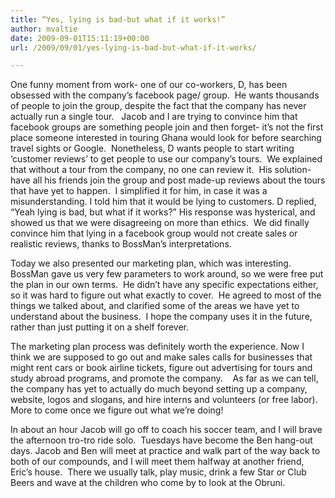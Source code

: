 ```yaml
---
title: “Yes, lying is bad-but what if it works!”
author: mvaltie
date: 2009-09-01T15:11:19+00:00
url: /2009/09/01/yes-lying-is-bad-but-what-if-it-works/

---
```

One funny moment from work- one of our co-workers, D, has been obsessed with the company’s facebook page/ group.  He wants thousands of people to join the group, despite the fact that the company has never actually run a single tour.   Jacob and I are trying to convince him that facebook groups are something people join and then forget- it’s not the first place someone interested in touring Ghana would look for before searching travel sights or Google.  Nonetheless, D wants people to start writing ‘customer reviews’ to get people to use our company’s tours.  We explained that without a tour from the company, no one can review it.  His solution- have all his friends join the group and post made-up reviews about the tours that have yet to happen.  I simplified it for him, in case it was a misunderstanding. I told him that it would be lying to customers. D replied, “Yeah lying is bad, but what if it works?” His response was hysterical, and showed us that we were disagreeing on more than ethics.  We did finally convince him that lying in a facebook group would not create sales or realistic reviews, thanks to BossMan’s interpretations.

Today we also presented our marketing plan, which was interesting. BossMan gave us very few parameters to work around, so we were free put the plan in our own terms.  He didn’t have any specific expectations either, so it was hard to figure out what exactly to cover.  He agreed to most of the things we talked about, and clarified some of the areas we have yet to understand about the business.  I hope the company uses it in the future, rather than just putting it on a shelf forever.

The marketing plan process was definitely worth the experience. Now I think we are supposed to go out and make sales calls for businesses that might rent cars or book airline tickets, figure out advertising for tours and study abroad programs, and promote the company.    As far as we can tell, the company has yet to actually do much beyond setting up a company, website, logos and slogans, and hire interns and volunteers (or free labor).  More to come once we figure out what we’re doing!

In about an hour Jacob will go off to coach his soccer team, and I will brave the afternoon tro-tro ride solo.  Tuesdays have become the Ben hang-out days. Jacob and Ben will meet at practice and walk part of the way back to both of our compounds, and I will meet them halfway at another friend, Eric’s house.  There we usually talk, play music, drink a few Star or Club Beers and wave at the children who come by to look at the Obruni.